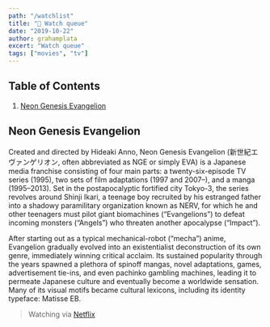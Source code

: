 ```yaml
---
path: "/watchlist"
title: "🎥 Watch queue"
date: "2019-10-22"
author: grahamplata
excert: "Watch queue"
tags: ["movies", "tv"]
---
```


## Table of Contents

1. [Neon Genesis Evangelion](#neon-genesis-evangelion)

## Neon Genesis Evangelion

Created and directed by Hideaki Anno, Neon Genesis Evangelion (新世紀エヴァンゲリオン, often abbreviated as NGE or simply EVA) is a Japanese media franchise consisting of four main parts: a twenty-six-episode TV series (1995), two sets of film adaptations (1997 and 2007–), and a manga (1995–2013). Set in the postapocalyptic fortified city Tokyo-3, the series revolves around Shinji Ikari, a teenage boy recruited by his estranged father into a shadowy paramilitary organization known as NERV, for which he and other teenagers must pilot giant biomachines (“Evangelions”) to defeat incoming monsters (“Angels”) who threaten another apocalypse (“Impact”).

After starting out as a typical mechanical-robot (“mecha”) anime, Evangelion gradually evolved into an existentialist deconstruction of its own genre, immediately winning critical acclaim. Its sustained popularity through the years spawned a plethora of spinoff mangas, novel adaptations, games, advertisement tie-ins, and even pachinko gambling machines, leading it to permeate Japanese culture and eventually become a worldwide sensation. Many of its visual motifs became cultural lexicons, including its identity typeface: Matisse EB.

> Watching via [Netflix](https://www.netflix.com/title/81033445/)

